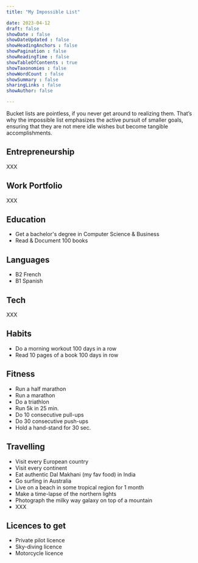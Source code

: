 ```yaml
---
title: "My Impossible List"

date: 2023-04-12
draft: false
showDate : false
showDateUpdated : false
showHeadingAnchors : false
showPagination : false
showReadingTime : false
showTableOfContents : true
showTaxonomies : false 
showWordCount : false
showSummary : false
sharingLinks : false
showAuthor: false

---
```


Bucket lists are pointless, if you never get around to realizing them. That’s why the impossible list emphasizes the active pursuit of smaller goals, ensuring that they are not mere idle wishes but become tangible accomplishments.

## Entrepreneurship

XXX

## Work Portfolio 

XXX
 
## Education 

- Get a bachelor's degree in Computer Science & Business 
- Read & Document 100 books 

## Languages 

- B2 French 
- B1 Spanish 

## Tech 

XXX

## Habits 

- Do a morning workout 100 days in a row 
- Read 10 pages of a book 100 days in row 

## Fitness 

- Run a half marathon 
- Run a marathon 
- Do a triathlon 
- Run 5k in 25 min. 
- Do 10 consecutive pull-ups 
- Do 30 consecutive push-ups 
- Hold a hand-stand for 30 sec. 

## Travelling  

- Visit every European country
- Visit every continent 
- Eat authentic Dal Makhani (my fav food) in India 
- Go surfing in Australia 
- Live on a beach in some tropical region for 1 month
- Make a time-lapse of the northern lights 
- Photograph the milky way galaxy on top of a mountain 
- XXX

## Licences to get 

- Private pilot licence 
- Sky-diving licence 
- Motorcycle licence 





